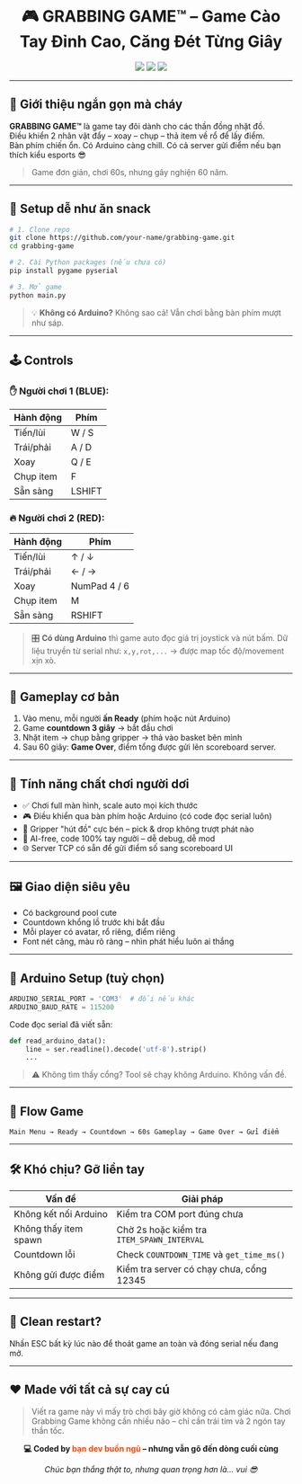 <h1 align="center">🎮 GRABBING GAME™ – Game Cào Tay Đỉnh Cao, Căng Đét Từng Giây</h1>

<p align="center">
  <img src="https://img.shields.io/badge/Python-3.11+-blue?style=for-the-badge" />
  <img src="https://img.shields.io/badge/controller-Arduino%20(optional)-orange?style=for-the-badge" />
  <img src="https://img.shields.io/badge/status-READY%20TO%20FIGHT-green?style=for-the-badge" />
</p>

---

## 🚀 Giới thiệu ngắn gọn mà cháy

**GRABBING GAME™** là game tay đôi dành cho các thần đồng nhặt đồ.  
Điều khiển 2 nhân vật đẩy – xoay – chụp – thả item về rổ để lấy điểm.  
Bàn phím chiến ổn. Có Arduino càng chill. Có cả server gửi điểm nếu bạn thích kiểu esports 😎

> Game đơn giản, chơi 60s, nhưng gây nghiện 60 năm.

---

## 💾 Setup dễ như ăn snack

```bash
# 1. Clone repo
git clone https://github.com/your-name/grabbing-game.git
cd grabbing-game

# 2. Cài Python packages (nếu chưa có)
pip install pygame pyserial

# 3. Mở game
python main.py
````

> 💡 **Không có Arduino?** Không sao cả! Vẫn chơi bằng bàn phím mượt như sáp.

---

## 🕹️ Controls

### ✋ Người chơi 1 (BLUE):

| Hành động | Phím   |
| --------- | ------ |
| Tiến/lùi  | W / S  |
| Trái/phải | A / D  |
| Xoay      | Q / E  |
| Chụp item | F      |
| Sẵn sàng  | LSHIFT |

### 🔥 Người chơi 2 (RED):

| Hành động | Phím         |
| --------- | ------------ |
| Tiến/lùi  | ↑ / ↓        |
| Trái/phải | ← / →        |
| Xoay      | NumPad 4 / 6 |
| Chụp item | M            |
| Sẵn sàng  | RSHIFT       |

> 🎛️ **Có dùng Arduino** thì game auto đọc giá trị joystick và nút bấm.
> Dữ liệu truyền từ serial như: `x,y,rot,...` → được map tốc độ/movement xịn xò.

---

## 🧠 Gameplay cơ bản

1. Vào menu, mỗi người **ấn Ready** (phím hoặc nút Arduino)
2. Game **countdown 3 giây** → bắt đầu chơi
3. Nhặt item → chụp bằng gripper → thả vào basket bên mình
4. Sau 60 giây: **Game Over**, điểm tổng được gửi lên scoreboard server.

---

## 🧱 Tính năng chất chơi người dơi

* ✅ Chơi full màn hình, scale auto mọi kích thước
* 🎮 Điều khiển qua bàn phím hoặc Arduino (có code đọc serial luôn)
* 🧲 Gripper "hút đồ" cực bén – pick & drop không trượt phát nào
* 🧠 AI-free, code 100% tay người – dễ debug, dễ mod
* 🌐 Server TCP có sẵn để gửi điểm số sang scoreboard UI

---

## 🖼 Giao diện siêu yêu

* Có background pool cute
* Countdown khổng lồ trước khi bắt đầu
* Mỗi player có avatar, rổ riêng, điểm riêng
* Font nét căng, màu rõ ràng – nhìn phát hiểu luôn ai thắng

---

## 🧪 Arduino Setup (tuỳ chọn)

```py
ARDUINO_SERIAL_PORT = 'COM3'  # đổi nếu khác
ARDUINO_BAUD_RATE = 115200
```

Code đọc serial đã viết sẵn:

```py
def read_arduino_data():
    line = ser.readline().decode('utf-8').strip()
    ...
```

> ⚠️ Không tìm thấy cổng? Tool sẽ chạy không Arduino. Không vấn đề.

---

## 🔄 Flow Game

```
Main Menu → Ready → Countdown → 60s Gameplay → Game Over → Gửi điểm
```

---

## 🛠 Khó chịu? Gỡ liền tay

| Vấn đề                | Giải pháp                                  |
| --------------------- | ------------------------------------------ |
| Không kết nối Arduino | Kiểm tra COM port đúng chưa                |
| Không thấy item spawn | Chờ 2s hoặc kiểm tra `ITEM_SPAWN_INTERVAL` |
| Countdown lỗi         | Check `COUNTDOWN_TIME` và `get_time_ms()`  |
| Không gửi được điểm   | Kiểm tra server có chạy chưa, cổng 12345   |

---

## 🧼 Clean restart?

Nhấn ESC bất kỳ lúc nào để thoát game an toàn và đóng serial nếu đang mở.

---

## ❤️ Made với tất cả sự cay cú

> Viết ra game này vì mấy trò chơi bây giờ không có cảm giác nữa.
> Chơi Grabbing Game không cần nhiều não – chỉ cần trái tim và 2 ngón tay thần tốc.

<p align="center"><strong>💻 Coded by <span style='color:#f40;'>bạn dev buồn ngủ</span> – nhưng vẫn gõ đến dòng cuối cùng</strong></p>

<p align="center"><i>Chúc bạn thắng thật to, nhưng quan trọng hơn là... vui 😎</i></p>
